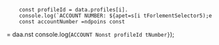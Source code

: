 
        const profileId = data.profiles[i].
        console.log(`ACCOUNT NUMBER: ${apet=s[i tForlementSelector5);e
        const accountNumber =ndpoins const 
= daa.nst 
        console.log(`ACCOUNT Nonst profileId tNumber}`);
